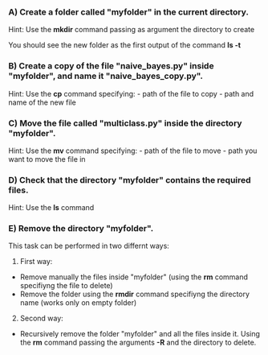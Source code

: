 ### A) Create a folder called "myfolder" in the current directory.

Hint: Use the **mkdir** command passing as argument the directory to create


You should see the new folder as the first output of the command **ls -t**


### B) Create a copy of the file "naive_bayes.py" inside "myfolder", and name it "naive_bayes_copy.py".

Hint: Use the **cp** command specifying:
	- path of the file to copy
	- path and name of the new file


### C) Move the file called "multiclass.py" inside the directory "myfolder".

Hint: Use the **mv** command specifying:
	- path of the file to move
	- path you want to move the file in

### D) Check that the directory "myfolder" contains the required files.

Hint: Use the **ls** command

### E) Remove the directory "myfolder".

This task can be performed in two differnt ways:

1) First way:
- Remove manually the files inside "myfolder" (using the **rm** command specifiyng the file to delete)
- Remove the folder using the **rmdir** command specifiyng the directory name (works only on empty folder)


2) Second way:
- Recursively remove the folder "myfolder" and all the files inside it. Using the **rm** command passing the arguments **-R** and the directory to delete. 



